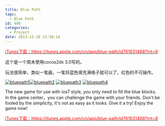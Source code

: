 ```yaml
---
title: Blue Path
tags:
  - Blue Path
id: 498
categories:
  - Project
date: 2013-12-20 22:58:14
---
```


<span style="color: #ff0000;">[<span style="color: #ff0000;">iTunes下载：https://itunes.apple.com/cn/app/blue-path/id761631488?mt=8</span>](https://itunes.apple.com/cn/app/blue-path/id761631488?mt=8)</span>

这个是一个周末使用cocos2dx 3.0写的。

玩法很简单，类似一笔画，一笔将蓝色填充满格子就可以了，红色的不可操作。

[![bluepath1](http://www.cocos2dev.com/wp-content/uploads/2013/12/bluepath1.jpg)](http://www.cocos2dev.com/wp-content/uploads/2013/12/bluepath1.jpg)[![bluepath2](http://www.cocos2dev.com/wp-content/uploads/2013/12/bluepath2.jpg)](http://www.cocos2dev.com/wp-content/uploads/2013/12/bluepath2.jpg) [![bluepath3](http://www.cocos2dev.com/wp-content/uploads/2013/12/bluepath3.jpg)](http://www.cocos2dev.com/wp-content/uploads/2013/12/bluepath3.jpg) [![bluepath4](http://www.cocos2dev.com/wp-content/uploads/2013/12/bluepath4.jpg)](http://www.cocos2dev.com/wp-content/uploads/2013/12/bluepath4.jpg)

The new game for use with ios7 style, you only need to fill the blue blocks.
In the game center，you can challenge the game with your friends.
Don't be fooled by the simplicity, it's not as easy as it looks. Give it a try! Enjoy the game now!

<span style="color: #ff0000;">[<span style="color: #ff0000;">iTunes下载：https://itunes.apple.com/cn/app/blue-path/id761631488?mt=8</span>](https://itunes.apple.com/cn/app/blue-path/id761631488?mt=8)</span>